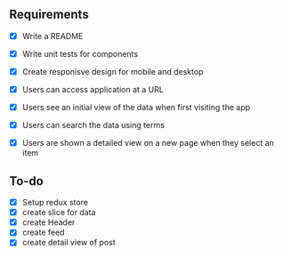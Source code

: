 ## Requirements

- [x] Write a README
- [x] Write unit tests for components
- [x] Create responisve design for mobile and desktop
- [x] Users can access application at a URL
- [x] Users see an initial view of the data when first visiting the app
- [x] Users can search the data using terms
- [x] Users are shown a detailed view on a new page when they select an item


## To-do

- [x] Setup redux store
- [x] create slice for data
- [x] create Header
- [x] create feed
- [x] create detail view of post
